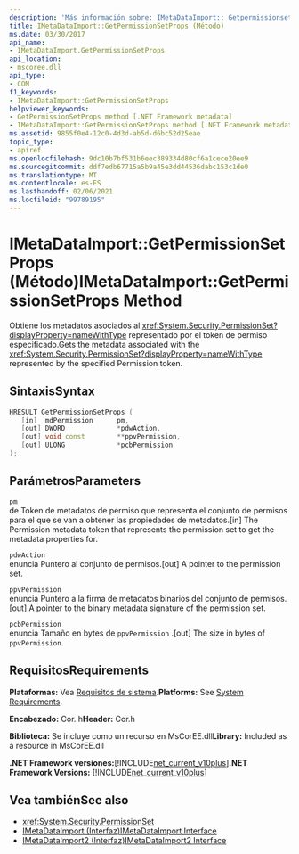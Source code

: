 ```yaml
---
description: 'Más información sobre: IMetaDataImport:: Getpermissionsetprops ((método)'
title: IMetaDataImport::GetPermissionSetProps (Método)
ms.date: 03/30/2017
api_name:
- IMetaDataImport.GetPermissionSetProps
api_location:
- mscoree.dll
api_type:
- COM
f1_keywords:
- IMetaDataImport::GetPermissionSetProps
helpviewer_keywords:
- GetPermissionSetProps method [.NET Framework metadata]
- IMetaDataImport::GetPermissionSetProps method [.NET Framework metadata]
ms.assetid: 9855f0e4-12c0-4d3d-ab5d-d6bc52d25eae
topic_type:
- apiref
ms.openlocfilehash: 9dc10b7bf531b6eec389334d80cf6a1cece20ee9
ms.sourcegitcommit: ddf7edb67715a5b9a45e3dd44536dabc153c1de0
ms.translationtype: MT
ms.contentlocale: es-ES
ms.lasthandoff: 02/06/2021
ms.locfileid: "99789195"
---
```

# <a name="imetadataimportgetpermissionsetprops-method"></a><span data-ttu-id="c545a-103">IMetaDataImport::GetPermissionSetProps (Método)</span><span class="sxs-lookup"><span data-stu-id="c545a-103">IMetaDataImport::GetPermissionSetProps Method</span></span>

<span data-ttu-id="c545a-104">Obtiene los metadatos asociados al <xref:System.Security.PermissionSet?displayProperty=nameWithType> representado por el token de permiso especificado.</span><span class="sxs-lookup"><span data-stu-id="c545a-104">Gets the metadata associated with the <xref:System.Security.PermissionSet?displayProperty=nameWithType> represented by the specified Permission token.</span></span>  
  
## <a name="syntax"></a><span data-ttu-id="c545a-105">Sintaxis</span><span class="sxs-lookup"><span data-stu-id="c545a-105">Syntax</span></span>  
  
```cpp  
HRESULT GetPermissionSetProps (  
   [in]  mdPermission      pm,  
   [out] DWORD             *pdwAction,
   [out] void const        **ppvPermission,
   [out] ULONG             *pcbPermission  
);  
```  
  
## <a name="parameters"></a><span data-ttu-id="c545a-106">Parámetros</span><span class="sxs-lookup"><span data-stu-id="c545a-106">Parameters</span></span>  

 `pm`  
 <span data-ttu-id="c545a-107">de Token de metadatos de permiso que representa el conjunto de permisos para el que se van a obtener las propiedades de metadatos.</span><span class="sxs-lookup"><span data-stu-id="c545a-107">[in] The Permission metadata token that represents the permission set to get the metadata properties for.</span></span>  
  
 `pdwAction`  
 <span data-ttu-id="c545a-108">enuncia Puntero al conjunto de permisos.</span><span class="sxs-lookup"><span data-stu-id="c545a-108">[out] A pointer to the permission set.</span></span>  
  
 `ppvPermission`  
 <span data-ttu-id="c545a-109">enuncia Puntero a la firma de metadatos binarios del conjunto de permisos.</span><span class="sxs-lookup"><span data-stu-id="c545a-109">[out] A pointer to the binary metadata signature of the permission set.</span></span>  
  
 `pcbPermission`  
 <span data-ttu-id="c545a-110">enuncia Tamaño en bytes de `ppvPermission` .</span><span class="sxs-lookup"><span data-stu-id="c545a-110">[out] The size in bytes of `ppvPermission`.</span></span>  
  
## <a name="requirements"></a><span data-ttu-id="c545a-111">Requisitos</span><span class="sxs-lookup"><span data-stu-id="c545a-111">Requirements</span></span>  

 <span data-ttu-id="c545a-112">**Plataformas:** Vea [Requisitos de sistema](../../get-started/system-requirements.md).</span><span class="sxs-lookup"><span data-stu-id="c545a-112">**Platforms:** See [System Requirements](../../get-started/system-requirements.md).</span></span>  
  
 <span data-ttu-id="c545a-113">**Encabezado:** Cor. h</span><span class="sxs-lookup"><span data-stu-id="c545a-113">**Header:** Cor.h</span></span>  
  
 <span data-ttu-id="c545a-114">**Biblioteca:** Se incluye como un recurso en MsCorEE.dll</span><span class="sxs-lookup"><span data-stu-id="c545a-114">**Library:** Included as a resource in MsCorEE.dll</span></span>  
  
 <span data-ttu-id="c545a-115">**.NET Framework versiones:**[!INCLUDE[net_current_v10plus](../../../../includes/net-current-v10plus-md.md)]</span><span class="sxs-lookup"><span data-stu-id="c545a-115">**.NET Framework Versions:** [!INCLUDE[net_current_v10plus](../../../../includes/net-current-v10plus-md.md)]</span></span>  
  
## <a name="see-also"></a><span data-ttu-id="c545a-116">Vea también</span><span class="sxs-lookup"><span data-stu-id="c545a-116">See also</span></span>

- <xref:System.Security.PermissionSet>
- [<span data-ttu-id="c545a-117">IMetaDataImport (Interfaz)</span><span class="sxs-lookup"><span data-stu-id="c545a-117">IMetaDataImport Interface</span></span>](imetadataimport-interface.md)
- [<span data-ttu-id="c545a-118">IMetaDataImport2 (Interfaz)</span><span class="sxs-lookup"><span data-stu-id="c545a-118">IMetaDataImport2 Interface</span></span>](imetadataimport2-interface.md)

